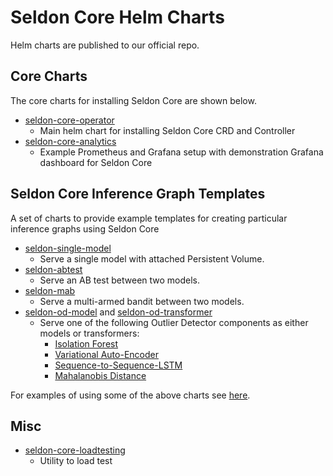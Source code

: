 # Seldon Core Helm Charts

Helm charts are published to our official repo.

## Core Charts

The core charts for installing Seldon Core are shown below.

 * [seldon-core-operator](https://docs.seldon.io/projects/seldon-core/en/latest/charts/seldon-core-operator.html)
   * Main helm chart for installing Seldon Core CRD and Controller
 * [seldon-core-analytics](https://github.com/SeldonIO/seldon-core/tree/master/helm-charts/seldon-core-analytics)
   * Example Prometheus and Grafana setup with demonstration Grafana dashboard for Seldon Core


## Seldon Core Inference Graph Templates

A set of charts to provide example templates for creating particular inference graphs using Seldon Core

 * [seldon-single-model](https://docs.seldon.io/projects/seldon-core/en/latest/charts/seldon-single-model.html)
   * Serve a single model with attached Persistent Volume.
 * [seldon-abtest](https://github.com/SeldonIO/seldon-core/tree/master/helm-charts/seldon-abtest)
   * Serve an AB test between two models.
 * [seldon-mab](https://github.com/SeldonIO/seldon-core/tree/master/helm-charts/seldon-mab)
   * Serve a multi-armed bandit between two models.
 * [seldon-od-model](https://github.com/SeldonIO/seldon-core/tree/master/helm-charts/seldon-od-model) and [seldon-od-transformer](https://github.com/SeldonIO/seldon-core/tree/master/helm-charts/seldon-od-transformer)
   * Serve one of the following Outlier Detector components as either models or transformers:
     * [Isolation Forest](https://github.com/SeldonIO/seldon-core/tree/master/components/outlier-detection/isolation-forest)
     * [Variational Auto-Encoder](https://github.com/SeldonIO/seldon-core/tree/master/components/outlier-detection/vae)
     * [Sequence-to-Sequence-LSTM](https://github.com/SeldonIO/seldon-core/tree/master/components/outlier-detection/seq2seq-lstm)
     * [Mahalanobis Distance](https://github.com/SeldonIO/seldon-core/tree/master/components/outlier-detection/mahalanobis)

For examples of using some of the above charts see [here](https://github.com/SeldonIO/seldon-core/tree/master/notebooks/helm_examples.ipynb).

## Misc

 * [seldon-core-loadtesting](https://github.com/SeldonIO/seldon-core/tree/master/helm-charts/seldon-core-loadtesting)
   * Utility to load test
